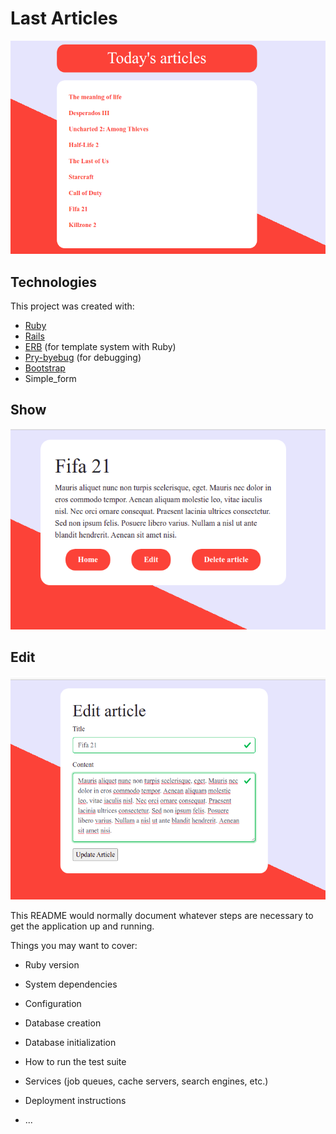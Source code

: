 # Last Articles

![main banner](https://github.com/thiagohrcosta/rails-wikinimous/blob/master/public/img/articlesMain.png?raw=true)

## Technologies
This project was created with:

 - [Ruby](https://www.ruby-lang.org/pt/)
 - [Rails](https://rubygems.org/gems/rails)
 - [ERB](https://ruby-doc.org/stdlib-2.7.1/libdoc/erb/rdoc/ERB.html) (for template system with Ruby)
 - [Pry-byebug](https://rubygems.org/gems/pry-byebug/versions/3.4.0?locale=pt-BR) (for debugging)
 - [Bootstrap](https://getbootstrap.com/)
 - Simple_form

## Show
![showImg](https://github.com/thiagohrcosta/rails-wikinimous/blob/master/public/img/articles2.png)

## Edit
![editImg](https://github.com/thiagohrcosta/rails-wikinimous/blob/master/public/img/articles3.png)

This README would normally document whatever steps are necessary to get the
application up and running.

Things you may want to cover:

* Ruby version

* System dependencies

* Configuration

* Database creation

* Database initialization

* How to run the test suite

* Services (job queues, cache servers, search engines, etc.)

* Deployment instructions

* ...
